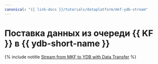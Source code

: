 ```yaml
---
canonical: "{{ link-docs }}/tutorials/dataplatform/mkf-ydb-stream"
---
```


# Поставка данных из очереди {{ KF }} в {{ ydb-short-name }}

{% include notitle [Stream from MKF to YDB with Data Transfer](../../_tutorials/dataplatform/data-transfer-mkf-ydb.md) %}
